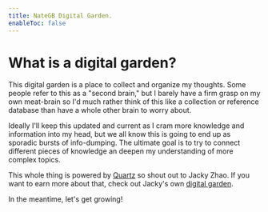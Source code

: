 ```yaml
---
title: NateGB Digital Garden.
enableToc: false
---
```



# What is a digital garden?

This digital garden is a place to collect and organize my thoughts. Some people refer to this as a "second brain," but I barely have a firm grasp on my own meat-brain so I'd much rather think of this like a collection or reference database than have a whole other brain to worry about.

Ideally I'll keep this updated and current as I cram more knowledge and information into my head, but we all know this is going to end up as sporadic bursts of info-dumping. The ultimate goal is to try to connect different pieces of knowledge an deepen my understanding of more complex topics.

This whole thing is powered by [Quartz](https://github.com/jackyzha0/quartz/) so shout out to Jacky Zhao. If you want to  earn more about that, check out Jacky's own [digital garden](https://jzhao.xyz).

In the meantime, let's get growing!
